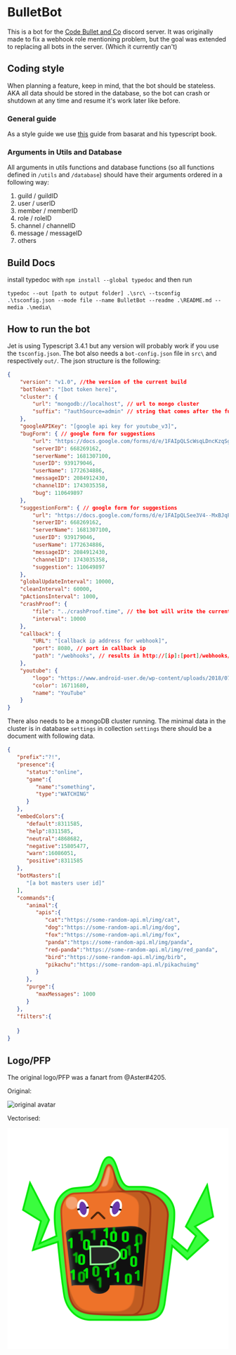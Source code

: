 # BulletBot

This is a bot for the [Code Bullet and Co](https://discord.gg/7Z5d4HF) discord server. It was originally made to fix a webhook role mentioning problem, but the goal was extended to replacing all bots in the server. (Which it currently can't)

## Coding style

When planning a feature, keep in mind, that the bot should be stateless. AKA all data should be stored in the database, so the bot can crash or shutdown at any time and resume it's work later like before.

### General guide

As a style guide we use [this](https://github.com/basarat/typescript-book/blob/master/docs/styleguide/styleguide.md) guide from basarat and his typescript book.

### Arguments in Utils and Database

All arguments in utils functions and database functions (so all functions defined in `/utils` and `/database`) should have their arguments ordered in a following way:

 1. guild / guildID
 2. user / userID
 3. member / memberID
 4. role / roleID
 5. channel / channelID
 6. message / messageID
 7. others

## Build Docs

install typedoc with `npm install --global typedoc` and then run 
```
typedoc --out [path to output folder] .\src\ --tsconfig .\tsconfig.json --mode file --name BulletBot --readme .\README.md --media .\media\
```

## How to run the bot

Jet is using Typescript 3.4.1 but any version will probably work if you use the `tsconfig.json`. The bot also needs a `bot-config.json` file in `src\` and respectively `out/`. The json structure is the following:

```JSON
{
    "version": "v1.0", //the version of the current build
    "botToken": "[bot token here]",
    "cluster": {
        "url": "mongodb://localhost", // url to mongo cluster
        "suffix": "?authSource=admin" // string that comes after the full url (for example for auth)
    },
    "googleAPIKey": "[google api key for youtube_v3]",
    "bugForm": { // google form for suggestions
        "url": "https://docs.google.com/forms/d/e/1FAIpQLScWsqLDncKzqSgmZuFhuwenqexzmKSr0K_B4GSOgoF6fEBcMA/formResponse",
        "serverID": 668269162,
        "serverName": 1681307100,
        "userID": 939179046,
        "userName": 1772634886,
        "messageID": 2084912430,
        "channelID": 1743035358,
        "bug": 110649897
    },
    "suggestionForm": { // google form for suggestions
        "url": "https://docs.google.com/forms/d/e/1FAIpQLSee3V4--MxBJqPjoDgfUIw2u22NG-4GBlT92Bbj10-R1ScuHA/formResponse",
        "serverID": 668269162,
        "serverName": 1681307100,
        "userID": 939179046,
        "userName": 1772634886,
        "messageID": 2084912430,
        "channelID": 1743035358,
        "suggestion": 110649897
    },
    "globalUpdateInterval": 10000,
    "cleanInterval": 60000,
    "pActionsInterval": 1000,
    "crashProof": {
        "file": "../crashProof.time", // the bot will write the current timestamp to this file
        "interval": 10000
    },
    "callback": {
        "URL": "[callback ip address for webhook]",
        "port": 8080, // port in callback ip
        "path": "/webhooks", // results in http://[ip]:[port]/webhooks/[service]
    },
    "youtube": {
        "logo": "https://www.android-user.de/wp-content/uploads/2018/07/icon-youtobe.png",
        "color": 16711680,
        "name": "YouTube"
    }
}
```

There also needs to be a mongoDB cluster running. The minimal data in the cluster is in database `settings` in collection `settings` there should be a document with following data.

```JSON
{
   "prefix":"?!",
   "presence":{
      "status":"online",
      "game":{
         "name":"something",
         "type":"WATCHING"
      }
   },
   "embedColors":{
      "default":8311585,
      "help":8311585,
      "neutral":4868682,
      "negative":15805477,
      "warn":16086051,
      "positive":8311585
   },
   "botMasters":[
      "[a bot masters user id]"
   ],
   "commands":{
      "animal":{
         "apis":{
            "cat":"https://some-random-api.ml/img/cat",
            "dog":"https://some-random-api.ml/img/dog",
            "fox":"https://some-random-api.ml/img/fox",
            "panda":"https://some-random-api.ml/img/panda",
            "red-panda":"https://some-random-api.ml/img/red_panda",
            "bird":"https://some-random-api.ml/img/birb",
            "pikachu":"https://some-random-api.ml/pikachuimg"
         }
      },
      "purge":{
         "maxMessages": 1000
      }
   },
   "filters":{

   }
}
```

## Logo/PFP

The original logo/PFP was a fanart from @Aster#4205.

Original:

![original avatar](https://cdn.discordapp.com/attachments/427060301863583755/542077128087437322/5827f828-28ba-11e9-bff2-d5367668f050.png "Original Avatar")

Vectorised:

![vector avatar](media/BulletBot.png "Vectorised Avatar")
